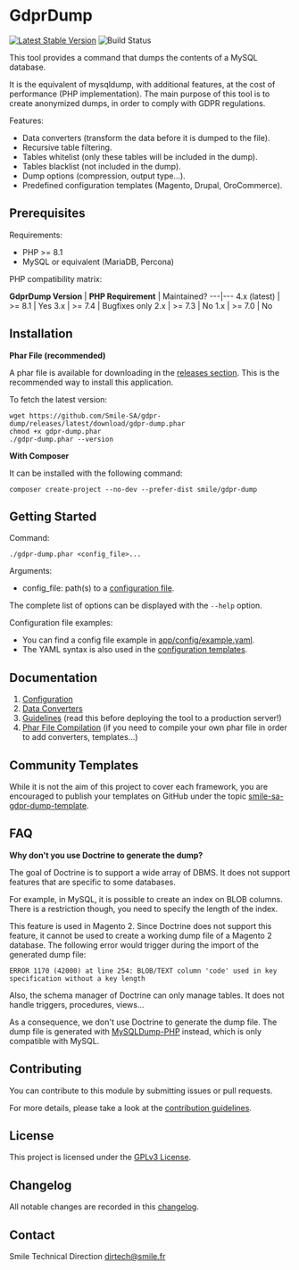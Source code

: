 # GdprDump

[![Latest Stable Version](https://poser.pugx.org/smile/gdpr-dump/v/stable)](https://packagist.org/packages/smile/gdpr-dump)
![Build Status](https://github.com/Smile-SA/gdpr-dump/workflows/CI/badge.svg)

This tool provides a command that dumps the contents of a MySQL database.

It is the equivalent of mysqldump, with additional features, at the cost of performance (PHP implementation).
The main purpose of this tool is to create anonymized dumps, in order to comply with GDPR regulations.

Features:

- Data converters (transform the data before it is dumped to the file).
- Recursive table filtering.
- Tables whitelist (only these tables will be included in the dump).
- Tables blacklist (not included in the dump).
- Dump options (compression, output type...).
- Predefined configuration templates (Magento, Drupal, OroCommerce).

## Prerequisites

Requirements:

- PHP >= 8.1
- MySQL or equivalent (MariaDB, Percona)

PHP compatibility matrix:

**GdprDump Version** | **PHP Requirement** | Maintained?
---|---
4.x (latest) | \>= 8.1 | Yes
3.x | \>= 7.4 | Bugfixes only
2.x | \>= 7.3 | No
1.x | \>= 7.0 | No

## Installation

**Phar File (recommended)**

A phar file is available for downloading in the [releases section](https://github.com/Smile-SA/gdpr-dump/releases).
This is the recommended way to install this application.

To fetch the latest version:

```
wget https://github.com/Smile-SA/gdpr-dump/releases/latest/download/gdpr-dump.phar
chmod +x gdpr-dump.phar
./gdpr-dump.phar --version
```

**With Composer**

It can be installed with the following command:

```
composer create-project --no-dev --prefer-dist smile/gdpr-dump
```

## Getting Started

Command:

```
./gdpr-dump.phar <config_file>...
```

Arguments:

- config_file: path(s) to a [configuration file](docs/01-configuration.md).

The complete list of options can be displayed with the `--help` option.

Configuration file examples:

- You can find a config file example in [app/config/example.yaml](app/config/example.yaml).
- The YAML syntax is also used in the [configuration templates](app/config/templates).

## Documentation

1. [Configuration](docs/01-configuration.md)
2. [Data Converters](docs/02-converters.md)
3. [Guidelines](docs/03-guidelines.md) (read this before deploying the tool to a production server!)
4. [Phar File Compilation](docs/04-phar.md) (if you need to compile your own phar file in order to add converters, templates...)

## Community Templates

While it is not the aim of this project to cover each framework, you are encouraged to publish your templates on GitHub under the topic [smile-sa-gdpr-dump-template](https://github.com/topics/smile-sa-gdpr-dump-template).

## FAQ

**Why don't you use Doctrine to generate the dump?**

The goal of Doctrine is to support a wide array of DBMS.
It does not support features that are specific to some databases.

For example, in MySQL, it is possible to create an index on BLOB columns.
There is a restriction though, you need to specify the length of the index.

This feature is used in Magento 2.
Since Doctrine does not support this feature, it cannot be used to create a working dump file of a Magento 2 database.
The following error would trigger during the import of the generated dump file:

```
ERROR 1170 (42000) at line 254: BLOB/TEXT column 'code' used in key specification without a key length
```

Also, the schema manager of Doctrine can only manage tables.
It does not handle triggers, procedures, views...

As a consequence, we don't use Doctrine to generate the dump file.
The dump file is generated with [MySQLDump-PHP](https://github.com/ifsnop/mysqldump-php) instead, which is only compatible with MySQL.

## Contributing

You can contribute to this module by submitting issues or pull requests.

For more details, please take a look at the [contribution guidelines](CONTRIBUTING.md).

## License

This project is licensed under the [GPLv3 License](LICENSE.md).

## Changelog

All notable changes are recorded in this [changelog](CHANGELOG.md).

## Contact

Smile Technical Direction <dirtech@smile.fr>
